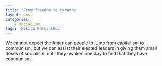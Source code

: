 ```yaml
---
title: 'From freedom to tyranny'
layout: post
categories:
    - socialism
tags: 'Nikita Khrushchev'
---
```


We cannot expect the American people to jump from capitalism to communism, but we can assist their elected leaders in giving them small doses of socialism, until they awaken one day to find that they have communism.